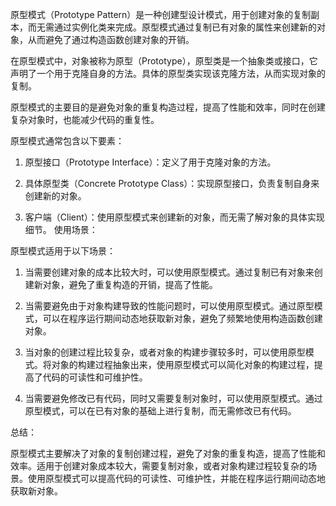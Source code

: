 原型模式（Prototype Pattern）是一种创建型设计模式，用于创建对象的复制副本，而无需通过实例化类来完成。原型模式通过复制已有对象的属性来创建新的对象，从而避免了通过构造函数创建对象的开销。

在原型模式中，对象被称为原型（Prototype），原型类是一个抽象类或接口，它声明了一个用于克隆自身的方法。具体的原型类实现该克隆方法，从而实现对象的复制。

原型模式的主要目的是避免对象的重复构造过程，提高了性能和效率，同时在创建复杂对象时，也能减少代码的重复性。

原型模式通常包含以下要素：

1. 原型接口（Prototype Interface）：定义了用于克隆对象的方法。

2. 具体原型类（Concrete Prototype Class）：实现原型接口，负责复制自身来创建新的对象。

3. 客户端（Client）：使用原型模式来创建新的对象，而无需了解对象的具体实现细节。
使用场景：

原型模式适用于以下场景：

1. 当需要创建对象的成本比较大时，可以使用原型模式。通过复制已有对象来创建新对象，避免了重复构造的开销，提高了性能。

2. 当需要避免由于对象构建导致的性能问题时，可以使用原型模式。通过原型模式，可以在程序运行期间动态地获取新对象，避免了频繁地使用构造函数创建对象。

3. 当对象的创建过程比较复杂，或者对象的构建步骤较多时，可以使用原型模式。将对象的构建过程抽象出来，使用原型模式可以简化对象的构建过程，提高了代码的可读性和可维护性。

4. 当需要避免修改已有代码，同时又需要复制对象时，可以使用原型模式。通过原型模式，可以在已有对象的基础上进行复制，而无需修改已有代码。

总结：

原型模式主要解决了对象的复制创建过程，避免了对象的重复构造，提高了性能和效率。适用于创建对象成本较大，需要复制对象，或者对象构建过程较复杂的场景。使用原型模式可以提高代码的可读性、可维护性，并能在程序运行期间动态地获取新对象。
